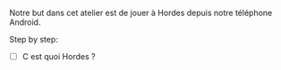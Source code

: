 Notre but dans cet atelier est de jouer à Hordes depuis notre téléphone Android.

Step by step:
- [ ] C est quoi Hordes ?
